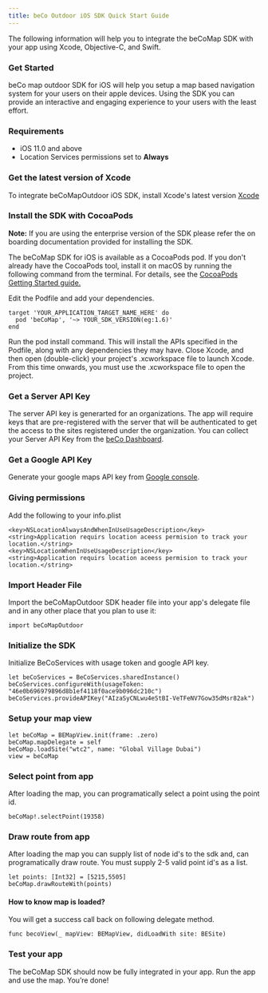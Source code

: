 ```yaml
---
title: beCo Outdoor iOS SDK Quick Start Guide
---
```


The following information will help you to integrate the beCoMap SDK with your app using Xcode, Objective-C, and Swift.

### Get Started
beCo map outdoor SDK for iOS will help you setup a map based navigation system for your users on their apple devices. Using the SDK you can provide an interactive and engaging experience to your users with the least effort.

### Requirements
 * iOS 11.0 and above
 * Location Services permissions set to **Always**
 

### Get the latest version of Xcode 
To integrate beCoMapOutdoor iOS SDK, install Xcode's latest version [Xcode](https://developer.apple.com/xcode/)


### Install the SDK with CocoaPods
**Note:** If you are using the enterprise version of the SDK please refer the on boarding documentation provided for installing the SDK.

The beCoMap SDK for iOS is available as a CocoaPods pod. 
If you don't already have the CocoaPods tool, install it on macOS by running the following command from the terminal. For details, see the [CocoaPods Getting Started guide.](https://guides.cocoapods.org/using/getting-started.html)

Edit the Podfile and add your dependencies.
```
target 'YOUR_APPLICATION_TARGET_NAME_HERE' do
  pod 'beCoMap', '~> YOUR_SDK_VERSION(eg:1.6)'
end
```
Run the pod install command. This will install the APIs specified in the Podfile, along with any dependencies they may have.
Close Xcode, and then open (double-click) your project's .xcworkspace file to launch Xcode. From this time onwards, you must use the .xcworkspace file to open the project.

### Get a Server API Key
The server API key is generarted for an organizations. The app will require keys that are pre-registered with the server that will be authenticated to get the access to the sites registered under the organization. 
You can collect your Server API Key from the [beCo Dashboard](https://village-staging.becomap.com).

### Get a Google API Key
Generate your google maps API key from [Google console](https://console.cloud.google.com/google/maps-apis).

### Giving permissions
Add the following to your info.plist

```
<key>NSLocationAlwaysAndWhenInUseUsageDescription</key>
<string>Application requirs location aceess permision to track your location.</string>
<key>NSLocationWhenInUseUsageDescription</key>
<string>Application requirs location aceess permision to track your location.</string>
```

### Import Header File
Import the beCoMapOutdoor SDK header file into your app's delegate file and in any other place that you plan to use it:

 ```
 import beCoMapOutdoor

 ```
 
 ### Initialize the SDK

Initialize BeCoServices with usage token and google API key.

```
let beCoServices = BeCoServices.sharedInstance()
beCoServices.configureWith(usageToken: "46e0b696979896d8b1ef4118f0ace9b096dc210c")
beCoServices.provideAPIKey("AIzaSyCNLwu4eStBI-VeTFeNV7Gow35dMsr82ak")

```

 ### Setup your map view

```
let beCoMap = BEMapView.init(frame: .zero)
beCoMap.mapDelegate = self
beCoMap.loadSite("wtc2", name: "Global Village Dubai")
view = beCoMap

```

 ### Select point from app
 After loading the map, you can programatically select a point using the point id.
 ```
 beCoMap!.selectPoint(19358)
 ```


 ### Draw route from app
 After loading the map you can supply list of node id's to the sdk and, can programatically draw route.
 You must supply 2-5 valid point id's as a list.
 ```
 let points: [Int32] = [5215,5505]
 beCoMap.drawRouteWith(points)
 ```

 #### How to know map is loaded?
 You will get a success call back on following delegate method.
 ```
 func becoView(_ mapView: BEMapView, didLoadWith site: BESite)
 ```

 ### Test your app

The beCoMap SDK should now be fully integrated in your app. Run the app and use the map. You’re done!
